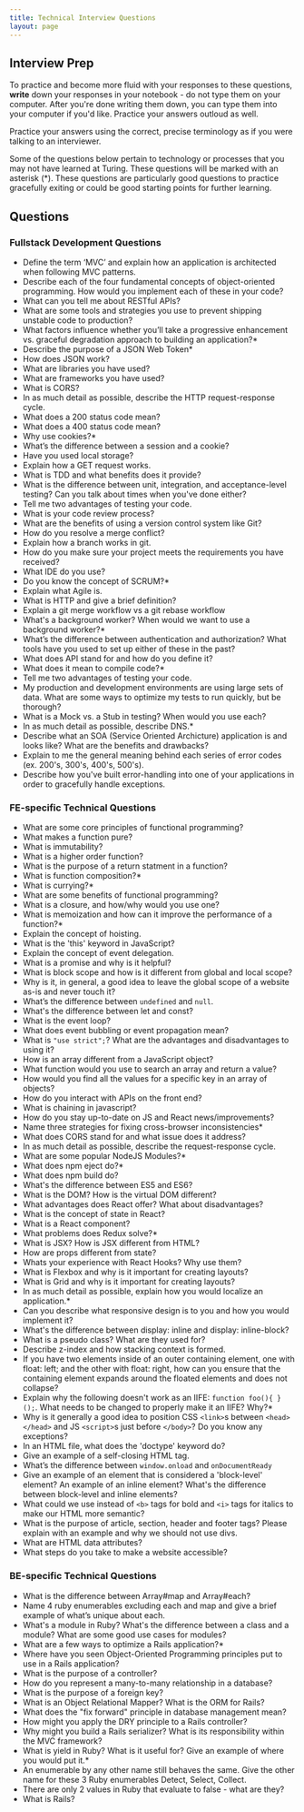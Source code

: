 ```yaml
---
title: Technical Interview Questions
layout: page
---
```


## Interview Prep
To practice and become more fluid with your responses to these questions, **write** down your responses in your notebook - do not type them on your computer. After you're done writing them down, you can type them into your computer if you'd like. Practice your answers outloud as well.

Practice your answers using the correct, precise terminology as if you were talking to an interviewer.

<section class="note">
  Some of the questions below pertain to technology or processes that you may not have learned at Turing. These questions will be marked with an asterisk (*). These questions are particularly good questions to practice gracefully exiting or could be good starting points for further learning.
</section>

## Questions

### Fullstack Development Questions

* Define the term ‘MVC’ and explain how an application is architected when following MVC patterns.
* Describe each of the four fundamental concepts of object-oriented programming. How would you implement each of these in your code?
* What can you tell me about RESTful APIs?
* What are some tools and strategies you use to prevent shipping unstable code to production?
* What factors influence whether you’ll take a progressive enhancement vs. graceful degradation approach to building an application?*
* Describe the purpose of a JSON Web Token*
* How does JSON work?
* What are libraries you have used?
* What are frameworks you have used?
* What is CORS?
* In as much detail as possible, describe the HTTP request-response cycle.
* What does a 200 status code mean?
* What does a 400 status code mean?
* Why use cookies?*
* What’s the difference between a session and a cookie?
* Have you used local storage?
* Explain how a GET request works.
* What is TDD and what benefits does it provide? 
* What is the difference between unit, integration, and acceptance-level testing? Can you talk about times when you've done either?
* Tell me two advantages of testing your code.
* What is your code review process?
* What are the benefits of using a version control system like Git?
* How do you resolve a merge conflict?
* Explain how a branch works in git.
* How do you make sure your project meets the requirements you have received?
* What IDE do you use?
* Do you know the concept of SCRUM?*
* Explain what Agile is.
* What is HTTP and give a brief definition?
* Explain a git merge workflow vs a git rebase workflow
* What's a background worker? When would we want to use a background worker?*
* What’s the difference between authentication and authorization? What tools have you used to set up either of these in the past?
* What does API stand for and how do you define it?
* What does it mean to compile code?*
* Tell me two advantages of testing your code.
* My production and development environments are using large sets of data. What are some ways to optimize my tests to run quickly, but be thorough?
* What is a Mock vs. a Stub in testing? When would you use each?
* In as much detail as possible, describe DNS.*
* Describe what an SOA (Service Oriented Archicture) application is and looks like? What are the benefits and drawbacks?
* Explain to me the general meaning behind each series of error codes (ex. 200's, 300's, 400's, 500's).
* Describe how you've built error-handling into one of your applications in order to gracefully handle exceptions. 



### FE-specific Technical Questions

* What are some core principles of functional programming? 
* What makes a function pure? 
* What is immutability?
* What is a higher order function? 
* What is the purpose of a return statment in a function? 
* What is function composition?*
* What is currying?*
* What are some benefits of functional programming?
* What is a closure, and how/why would you use one?
* What is memoization and how can it improve the performance of a function?*
* Explain the concept of hoisting. 
* What is the 'this' keyword in JavaScript?
* Explain the concept of event delegation.
* What is a promise and why is it helpful?
* What is block scope and how is it different from global and local scope?
* Why is it, in general, a good idea to leave the global scope of a website as-is and never touch it?
* What’s the difference between `undefined` and `null`.
* What's the difference between let and const?
* What is the event loop?
* What does event bubbling or event propagation mean?
* What is `"use strict";`? What are the advantages and disadvantages to using it?
* How is an array different from a JavaScript object?
* What function would you use to search an array and return a value?
* How would you find all the values for a specific key in an array of objects?
* How do you interact with APIs on the front end?
* What is chaining in javascript? 
* How do you stay up-to-date on JS and React news/improvements?
* Name three strategies for fixing cross-browser inconsistencies*
* What does CORS stand for and what issue does it address?
* In as much detail as possible, describe the request-response cycle.
* What are some popular NodeJS Modules?*
* What does npm eject do?*
* What does npm build do?
* What's the difference between ES5 and ES6?
* What is the DOM? How is the virtual DOM different?
* What advantages does React offer? What about disadvantages?
* What is the concept of state in React?
* What is a React component?
* What problems does Redux solve?*
* What is JSX? How is JSX different from HTML?
* How are props different from state?
* Whats your experience with React Hooks? Why use them?
* What is Flexbox and why is it important for creating layouts? 
* What is Grid and why is it important for creating layouts? 
* In as much detail as possible, explain how you would localize an application.*
* Can you describe what responsive design is to you and how you would implement it?
* What's the difference between display: inline and display: inline-block?
* What is a pseudo class? What are they used for?
* Describe z-index and how stacking context is formed.
* If you have two elements inside of an outer containing element, one with float: left; and the other with float: right, how can you ensure that the containing element expands around the floated elements and does not collapse?
* Explain why the following doesn't work as an IIFE: `function foo(){ }();`. What needs to be changed to properly make it an IIFE? Why?*
* Why is it generally a good idea to position CSS `<link>`s between `<head></head>` and JS `<script>`s just before `</body>`? Do you know any exceptions?
* In an HTML file, what does the 'doctype' keyword do?
* Give an example of a self-closing HTML tag.
* What’s the difference between `window.onload` and `onDocumentReady`
* Give an example of an element that is considered a 'block-level' element? An example of an inline element? What's the difference between block-level and inline elements?
* What could we use instead of `<b>` tags for bold and `<i>` tags for italics to make our HTML more semantic?
* What is the purpose of article, section, header and footer tags? Please explain with an example and why we should not use divs.
* What are HTML data attributes?
* What steps do you take to make a website accessible?


### BE-specific Technical Questions

* What is the difference between Array#map and Array#each?
* Name 4 ruby enumerables excluding each and map and give a brief example of what’s unique about each.
* What's a module in Ruby? What's the difference between a class and a module? What are some good use cases for modules?
* What are a few ways to optimize a Rails application?*
* Where have you seen Object-Oriented Programming principles put to use in a Rails application?
* What is the purpose of a controller?
* How do you represent a many-to-many relationship in a database?
* What is the purpose of a foreign key?
* What is an Object Relational Mapper? What is the ORM for Rails?
* What does the "fix forward" principle in database management mean?
* How might you apply the DRY principle to a Rails controller?
* Why might you build a Rails serializer? What is its responsibility within the MVC framework?
* What is yield in Ruby? What is it useful for? Give an example of where you would put it.*
* An enumerable by any other name still behaves the same. Give the other name for these 3 Ruby enumerables Detect, Select, Collect.
* There are only 2 values in Ruby that evaluate to false - what are they? 
* What is Rails?
